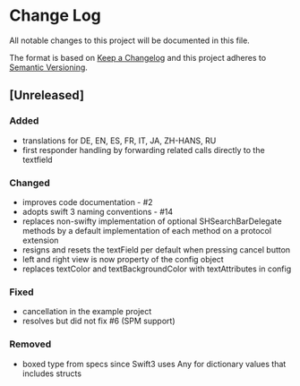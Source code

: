 # Change Log
All notable changes to this project will be documented in this file.

The format is based on [Keep a Changelog](http://keepachangelog.com/)
and this project adheres to [Semantic Versioning](http://semver.org/).

## [Unreleased]
### Added
- translations for DE, EN, ES, FR, IT, JA, ZH-HANS, RU
- first responder handling by forwarding related calls directly to the textfield

### Changed
- improves code documentation - #2
- adopts swift 3 naming conventions - #14
- replaces non-swifty implementation of optional SHSearchBarDelegate methods by a default implementation of each method on a protocol extension
- resigns and resets the textField per default when pressing cancel button
- left and right view is now property of the config object
- replaces textColor and textBackgroundColor with textAttributes in config

### Fixed
- cancellation in the example project
- resolves but did not fix #6 (SPM support)

### Removed
- boxed type from specs since Swift3 uses Any for dictionary values that includes structs
